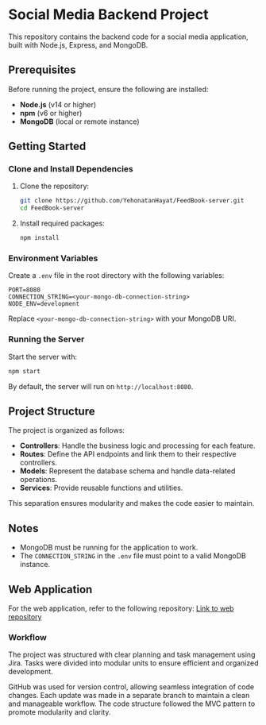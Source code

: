 
# Social Media Backend Project

This repository contains the backend code for a social media application, built with Node.js, Express, and MongoDB.

## Prerequisites

Before running the project, ensure the following are installed:
- **Node.js** (v14 or higher)
- **npm** (v6 or higher)
- **MongoDB** (local or remote instance)

## Getting Started

### Clone and Install Dependencies

1. Clone the repository:

   ```bash
   git clone https://github.com/YehonatanHayat/FeedBook-server.git
   cd FeedBook-server
   ```

2. Install required packages:

   ```bash
   npm install
   ```

### Environment Variables

Create a `.env` file in the root directory with the following variables:

```env
PORT=8080
CONNECTION_STRING=<your-mongo-db-connection-string>
NODE_ENV=development
```

Replace `<your-mongo-db-connection-string>` with your MongoDB URI.

### Running the Server

Start the server with:

```bash
npm start
```

By default, the server will run on `http://localhost:8080`.

## Project Structure

The project is organized as follows:

- **Controllers**: Handle the business logic and processing for each feature.
- **Routes**: Define the API endpoints and link them to their respective controllers.
- **Models**: Represent the database schema and handle data-related operations.
- **Services**: Provide reusable functions and utilities.

This separation ensures modularity and makes the code easier to maintain.

## Notes

- MongoDB must be running for the application to work.
- The `CONNECTION_STRING` in the `.env` file must point to a valid MongoDB instance.

## Web Application

For the web application, refer to the following repository:
[Link to web repository](https://github.com/YehonatanHayat/part2.git)

### Workflow

The project was structured with clear planning and task management using Jira. Tasks were divided into modular units to ensure efficient and organized development.

GitHub was used for version control, allowing seamless integration of code changes. Each update was made in a separate branch to maintain a clean and manageable workflow. The code structure followed the MVC pattern to promote modularity and clarity.

